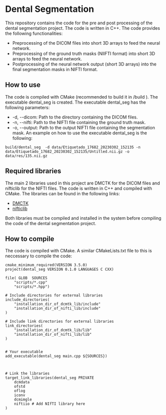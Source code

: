 # Dental Segmentation
This repository contains the code for the pre and post processing of the dental segmentation project. The code is written in C++. The code provides the following functionalities:
- Preprocessing of the DICOM files into short 3D arrays to feed the neural network.
- Preprocessing of the ground truth masks (NIIFTI format) into short 3D arrays to feed the neural network.
- Postprocessing of the neural network output (short 3D arrays) into the final segmentation masks in NIFTI format.

## How to use
The code is compiled with CMake (recommended to build it in /build ). The executable dental_seg is created. The executable dental_seg has the following parameters:
- -d, --dicom: Path to the directory containing the DICOM files.
- -n, --nifti: Path to the NIFTI file containing the ground truth mask.
- -o, --output: Path to the output NIFTI file containing the segmentation mask.
An example on how to use the executable dental_seg is the following:
```
build/dental_seg  -d data/Etiquetado_17682_20230302_152135 -n data/Etiquetado_17682_20230302_152135/Untitled.nii.gz -o data/res/135.nii.gz
```

## Required libraries
The main 2 libraries used in this project are DMCTK for the DICOM files and nifticlib for the NIFTI files. The code is written in C++ and compiled with CMake. The libraries can be found in the following links:
- [DMCTK](https://dicom.offis.de/dcmtk.php.en)
- [nifticlib](https://github.com/NIFTI-Imaging/nifti_clib)
  
Both libraries must be compiled and installed in the system before compiling the code of the dental segmentation project.

## How to compile
The code is compiled with CMake. A similar CMakeLists.txt file to this is neccessary to compile the code:
```
cmake_minimum_required(VERSION 3.5.0)
project(dental_seg VERSION 0.1.0 LANGUAGES C CXX)

file( GLOB  SOURCES
	"scripts/*.cpp"
	"scripts/*.hpp")

# Include directories for external libraries
include_directories(
	"installation_dir_of_dcmtk_lib/include"
	"installation_dir_of_nifti_lib/include"
)

# Include link directories for external libraries
link_directories(
	"installation_dir_of_dcmtk_lib/lib"
	"installation_dir_of_nifti_lib/lib"
)


# Your executable
add_executable(dental_seg main.cpp ${SOURCES})

 

# Link the libraries
target_link_libraries(dental_seg PRIVATE
	dcmdata
	ofstd
	oflog
	iconv
	dcmimgle
	niftiio # Add NIfTI library here
)
```

